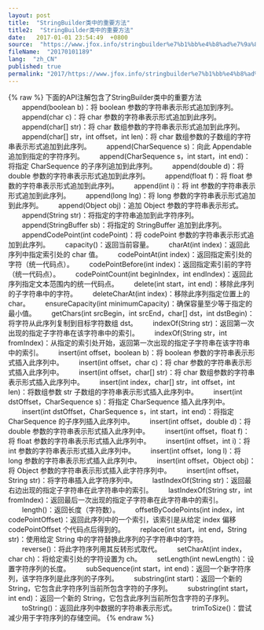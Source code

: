 ```yaml
---
layout: post
title:  "StringBuilder类中的重要方法"
title2:  "StringBuilder类中的重要方法"
date:   2017-01-01 23:54:49  +0800
source:  "https://www.jfox.info/stringbuilder%e7%b1%bb%e4%b8%ad%e7%9a%84%e9%87%8d%e8%a6%81%e6%96%b9%e6%b3%95.html"
fileName:  "20170101189"
lang:  "zh_CN"
published: true
permalink: "2017/https://www.jfox.info/stringbuilder%e7%b1%bb%e4%b8%ad%e7%9a%84%e9%87%8d%e8%a6%81%e6%96%b9%e6%b3%95.html"
---
```

{% raw %}
下面的API注解包含了StringBuilder类中的重要方法 　　append(boolean b)：将 boolean 参数的字符串表示形式追加到序列。 　　append(char c)：将 char 参数的字符串表示形式追加到此序列。 　　append(char[] str)：将 char 数组参数的字符串表示形式追加到此序列。 　　append(char[] str，int offset，int len)：将 char 数组参数的子数组的字符串表示形式追加到此序列。 　　append(CharSequence s)：向此 Appendable 追加到指定的字符序列。 　　append(CharSequence s，int start，int end)：将指定 CharSequence 的子序列追加到此序列。 　　append(double d)：将 double 参数的字符串表示形式追加到此序列。 　　append(float f)：将 float 参数的字符串表示形式追加到此序列。 　　append(int i)：将 int 参数的字符串表示形式追加到此序列。 　　append(long lng)：将 long 参数的字符串表示形式追加到此序列。 　　append(Object obj)：追加 Object 参数的字符串表示形式。 　　append(String str)：将指定的字符串追加到此字符序列。 　　append(StringBuffer sb)：将指定的 StringBuffer 追加到此序列。 　　appendCodePoint(int codePoint)：将 codePoint 参数的字符串表示形式追加到此序列。 　　capacity()：返回当前容量。 　　charAt(int index)：返回此序列中指定索引处的 char 值。 　　codePointAt(int index)：返回指定索引处的字符（统一代码点）。 　　codePointBefore(int index)：返回指定索引前的字符（统一代码点）。 　　codePointCount(int beginIndex，int endIndex)：返回此序列指定文本范围内的统一代码点。 　　delete(int start，int end)：移除此序列的子字符串中的字符。 　　deleteCharAt(int index)：移除此序列指定位置上的 char。 　　ensureCapacity(int minimumCapacity)：确保容量至少等于指定的最小值。 　　getChars(int srcBegin，int srcEnd，char[] dst，int dstBegin)：将字符从此序列复制到目标字符数组 dst。 　　indexOf(String str)：返回第一次出现的指定子字符串在该字符串中的索引。 　　indexOf(String str，int fromIndex)：从指定的索引处开始，返回第一次出现的指定子字符串在该字符串中的索引。 　　insert(int offset，boolean b)：将 boolean 参数的字符串表示形式插入此序列中。 　　insert(int offset，char c)：将 char 参数的字符串表示形式插入此序列中。 　　insert(int offset，char[] str)：将 char 数组参数的字符串表示形式插入此序列中。 　　insert(int index，char[] str，int offset，int len)：将数组参数 str 子数组的字符串表示形式插入此序列中。 　　insert(int dstOffset，CharSequence s)：将指定 CharSequence 插入此序列中。 　　insert(int dstOffset，CharSequence s，int start，int end)：将指定 CharSequence 的子序列插入此序列中。 　　insert(int offset，double d)：将 double 参数的字符串表示形式插入此序列中。 　　insert(int offset，float f)：将 float 参数的字符串表示形式插入此序列中。 　　insert(int offset，int i)：将 int 参数的字符串表示形式插入此序列中。 　　insert(int offset，long l)：将 long 参数的字符串表示形式插入此序列中。 　　insert(int offset，Object obj)：将 Object 参数的字符串表示形式插入此字符序列中。 　　insert(int offset，String str)：将字符串插入此字符序列中。 　　lastIndexOf(String str)：返回最右边出现的指定子字符串在此字符串中的索引。 　　lastIndexOf(String str，int fromIndex)：返回最后一次出现的指定子字符串在此字符串中的索引。 　　length()：返回长度（字符数）。 　　offsetByCodePoints(int index，int codePointOffset)：返回此序列中的一个索引，该索引是从给定 index 偏移 codePointOffset 个代码点后得到的。 　　replace(int start，int end，String str)：使用给定 String 中的字符替换此序列的子字符串中的字符。 　　reverse()：将此字符序列用其反转形式取代。 　　setCharAt(int index，char ch)：将给定索引处的字符设置为 ch。 　　setLength(int newLength)：设置字符序列的长度。 　　subSequence(int start，int end)：返回一个新字符序列，该字符序列是此序列的子序列。 　　substring(int start)：返回一个新的 String，它包含此字符序列当前所包含字符的子序列。 　　substring(int start，int end)：返回一个新的 String，它包含此序列当前所包含字符的子序列。 　　toString()：返回此序列中数据的字符串表示形式。 　　trimToSize()：尝试减少用于字符序列的存储空间。
{% endraw %}